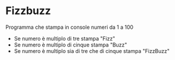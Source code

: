 # Fizzbuzz

Programma che stampa in console numeri da 1 a 100
* Se numero è multiplo di tre stampa "Fizz"
* Se numero è multiplo di cinque stampa "Buzz"
* Se numero è multiplo sia di tre che di cinque stampa "FizzBuzz"